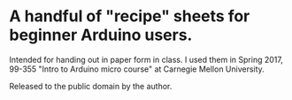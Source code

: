 # A handful of "recipe" sheets for beginner Arduino users.

Intended for handing out in paper form in class. I used them in Spring 2017, 99-355 "Intro to Arduino micro course" at Carnegie Mellon University.

Released to the public domain by the author.
